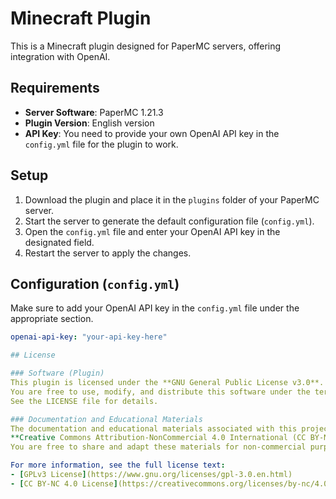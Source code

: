 # Minecraft Plugin

This is a Minecraft plugin designed for PaperMC servers, offering integration with OpenAI.

## Requirements

- **Server Software**: PaperMC 1.21.3
- **Plugin Version**: English version
- **API Key**: You need to provide your own OpenAI API key in the `config.yml` file for the plugin to work.

## Setup

1. Download the plugin and place it in the `plugins` folder of your PaperMC server.
2. Start the server to generate the default configuration file (`config.yml`).
3. Open the `config.yml` file and enter your OpenAI API key in the designated field.
4. Restart the server to apply the changes.

## Configuration (`config.yml`)

Make sure to add your OpenAI API key in the `config.yml` file under the appropriate section.

```yml
openai-api-key: "your-api-key-here"

## License

### Software (Plugin)
This plugin is licensed under the **GNU General Public License v3.0**.  
You are free to use, modify, and distribute this software under the terms of the GPLv3 license.  
See the LICENSE file for details.

### Documentation and Educational Materials
The documentation and educational materials associated with this project are licensed under  
**Creative Commons Attribution-NonCommercial 4.0 International (CC BY-NC 4.0)**.  
You are free to share and adapt these materials for non-commercial purposes, provided you give appropriate credit.

For more information, see the full license text:
- [GPLv3 License](https://www.gnu.org/licenses/gpl-3.0.en.html)
- [CC BY-NC 4.0 License](https://creativecommons.org/licenses/by-nc/4.0/)

